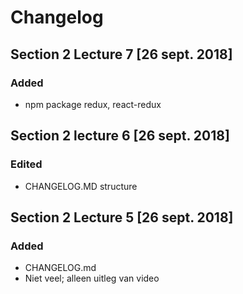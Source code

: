 # Changelog

## Section 2 Lecture 7 [26 sept. 2018]
### Added
* npm package redux, react-redux

## Section 2 lecture 6 [26 sept. 2018]
### Edited
* CHANGELOG.MD structure


## Section 2 Lecture 5 [26 sept. 2018]
### Added
* CHANGELOG.md
* Niet veel; alleen uitleg van video
